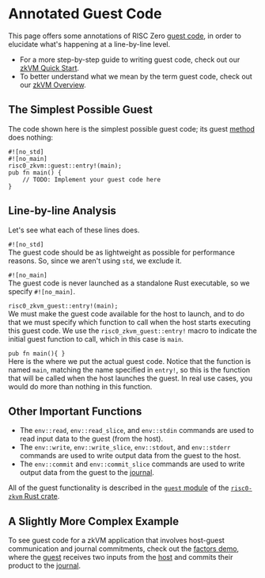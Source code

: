 # Annotated Guest Code
This page offers some annotations of RISC Zero [guest code], in order to elucidate what's happening at a line-by-line level. 
- For a more step-by-step guide to writing guest code, check out our [zkVM Quick Start]. 
- To better understand what we mean by the term guest code, check out our [zkVM Overview]. 
 
## The Simplest Possible Guest
The code shown here is the simplest possible guest code; its guest [method] does nothing:
```
#![no_std]
#![no_main]
risc0_zkvm::guest::entry!(main);
pub fn main() {
    // TODO: Implement your guest code here
}
```

## Line-by-line Analysis
Let's see what each of these lines does.


`#![no_std]` <br/>
The guest code should be as lightweight as possible for performance reasons. So, since we aren't using `std`, we exclude it.
<br/>

`#![no_main]` <br/>
The guest code is never launched as a standalone Rust executable, so we specify `#![no_main]`.
<br/>

`risc0_zkvm_guest::entry!(main);` <br/>
We must make the guest code available for the host to launch, and to do that we must specify which function to call when the host starts executing this guest code. We use the `risc0_zkvm_guest::entry!` macro to indicate the initial guest function to call, which in this case is `main`.
<br/>

`pub fn main(){ }` <br/>
Here is the where we put the actual guest code. 
Notice that the function is named `main`, matching the name specified in `entry!`, so this is the function that will be called when the host launches the guest. 
In real use cases, you would do more than nothing in this function.

## Other Important Functions
- The `env::read`, `env::read_slice`, and `env::stdin` commands are used to read input data to the guest (from the host). 
- The `env::write`, `env::write_slice`, `env::stdout`, and `env::stderr` commands are used to write output data from the guest to the host.
- The `env::commit` and `env::commit_slice` commands are used to write output data from the guest to the [journal].

All of the guest functionality is described in the [`guest` module] of the [`risc0-zkvm` Rust crate].

## A Slightly More Complex Example
To see guest code for a zkVM application that involves host-guest communication and journal commitments, check out the [factors demo], where the [guest] receives two inputs from the [host] and commits their product to the [journal].

[guest]: ../key-terminology.md#guest
[guest code]: ../key-terminology.md#guest
[`guest` module]: https://docs.rs/risc0-zkvm/0.16/risc0_zkvm/guest/index.html
[host]: ../key-terminology.md#host
[`risc0-zkvm` Rust crate]: https://docs.rs/risc0-zkvm/0.16/risc0_zkvm/index.html
[journal]: ../key-terminology.md#journal
[method]: ../key-terminology.md#method
[zkVM Quick Start]: ../quickstart.md
[zkVM Overview]: ../zkvm_overview.md
[factors demo]: https://github.com/risc0/risc0/tree/v0.16.0/examples/factors#step-6-guest-multiply-two-values-and-commit-their-result